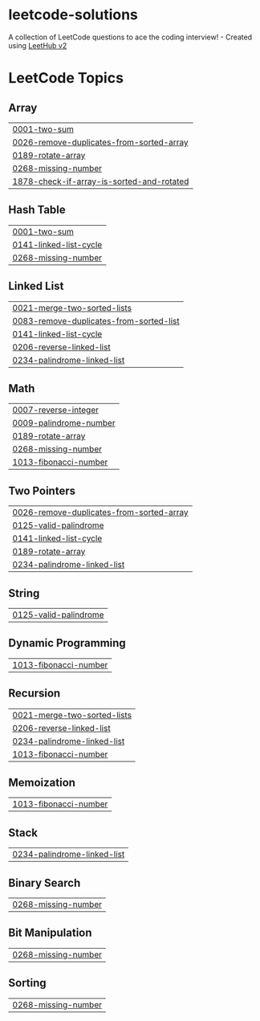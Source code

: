 # leetcode-solutions
A collection of LeetCode questions to ace the coding interview! - Created using [LeetHub v2](https://github.com/arunbhardwaj/LeetHub-2.0)

<!---LeetCode Topics Start-->
# LeetCode Topics
## Array
|  |
| ------- |
| [0001-two-sum](https://github.com/Adhhhithya/leetcode-solutions/tree/master/0001-two-sum) |
| [0026-remove-duplicates-from-sorted-array](https://github.com/Adhhhithya/leetcode-solutions/tree/master/0026-remove-duplicates-from-sorted-array) |
| [0189-rotate-array](https://github.com/Adhhhithya/leetcode-solutions/tree/master/0189-rotate-array) |
| [0268-missing-number](https://github.com/Adhhhithya/leetcode-solutions/tree/master/0268-missing-number) |
| [1878-check-if-array-is-sorted-and-rotated](https://github.com/Adhhhithya/leetcode-solutions/tree/master/1878-check-if-array-is-sorted-and-rotated) |
## Hash Table
|  |
| ------- |
| [0001-two-sum](https://github.com/Adhhhithya/leetcode-solutions/tree/master/0001-two-sum) |
| [0141-linked-list-cycle](https://github.com/Adhhhithya/leetcode-solutions/tree/master/0141-linked-list-cycle) |
| [0268-missing-number](https://github.com/Adhhhithya/leetcode-solutions/tree/master/0268-missing-number) |
## Linked List
|  |
| ------- |
| [0021-merge-two-sorted-lists](https://github.com/Adhhhithya/leetcode-solutions/tree/master/0021-merge-two-sorted-lists) |
| [0083-remove-duplicates-from-sorted-list](https://github.com/Adhhhithya/leetcode-solutions/tree/master/0083-remove-duplicates-from-sorted-list) |
| [0141-linked-list-cycle](https://github.com/Adhhhithya/leetcode-solutions/tree/master/0141-linked-list-cycle) |
| [0206-reverse-linked-list](https://github.com/Adhhhithya/leetcode-solutions/tree/master/0206-reverse-linked-list) |
| [0234-palindrome-linked-list](https://github.com/Adhhhithya/leetcode-solutions/tree/master/0234-palindrome-linked-list) |
## Math
|  |
| ------- |
| [0007-reverse-integer](https://github.com/Adhhhithya/leetcode-solutions/tree/master/0007-reverse-integer) |
| [0009-palindrome-number](https://github.com/Adhhhithya/leetcode-solutions/tree/master/0009-palindrome-number) |
| [0189-rotate-array](https://github.com/Adhhhithya/leetcode-solutions/tree/master/0189-rotate-array) |
| [0268-missing-number](https://github.com/Adhhhithya/leetcode-solutions/tree/master/0268-missing-number) |
| [1013-fibonacci-number](https://github.com/Adhhhithya/leetcode-solutions/tree/master/1013-fibonacci-number) |
## Two Pointers
|  |
| ------- |
| [0026-remove-duplicates-from-sorted-array](https://github.com/Adhhhithya/leetcode-solutions/tree/master/0026-remove-duplicates-from-sorted-array) |
| [0125-valid-palindrome](https://github.com/Adhhhithya/leetcode-solutions/tree/master/0125-valid-palindrome) |
| [0141-linked-list-cycle](https://github.com/Adhhhithya/leetcode-solutions/tree/master/0141-linked-list-cycle) |
| [0189-rotate-array](https://github.com/Adhhhithya/leetcode-solutions/tree/master/0189-rotate-array) |
| [0234-palindrome-linked-list](https://github.com/Adhhhithya/leetcode-solutions/tree/master/0234-palindrome-linked-list) |
## String
|  |
| ------- |
| [0125-valid-palindrome](https://github.com/Adhhhithya/leetcode-solutions/tree/master/0125-valid-palindrome) |
## Dynamic Programming
|  |
| ------- |
| [1013-fibonacci-number](https://github.com/Adhhhithya/leetcode-solutions/tree/master/1013-fibonacci-number) |
## Recursion
|  |
| ------- |
| [0021-merge-two-sorted-lists](https://github.com/Adhhhithya/leetcode-solutions/tree/master/0021-merge-two-sorted-lists) |
| [0206-reverse-linked-list](https://github.com/Adhhhithya/leetcode-solutions/tree/master/0206-reverse-linked-list) |
| [0234-palindrome-linked-list](https://github.com/Adhhhithya/leetcode-solutions/tree/master/0234-palindrome-linked-list) |
| [1013-fibonacci-number](https://github.com/Adhhhithya/leetcode-solutions/tree/master/1013-fibonacci-number) |
## Memoization
|  |
| ------- |
| [1013-fibonacci-number](https://github.com/Adhhhithya/leetcode-solutions/tree/master/1013-fibonacci-number) |
## Stack
|  |
| ------- |
| [0234-palindrome-linked-list](https://github.com/Adhhhithya/leetcode-solutions/tree/master/0234-palindrome-linked-list) |
## Binary Search
|  |
| ------- |
| [0268-missing-number](https://github.com/Adhhhithya/leetcode-solutions/tree/master/0268-missing-number) |
## Bit Manipulation
|  |
| ------- |
| [0268-missing-number](https://github.com/Adhhhithya/leetcode-solutions/tree/master/0268-missing-number) |
## Sorting
|  |
| ------- |
| [0268-missing-number](https://github.com/Adhhhithya/leetcode-solutions/tree/master/0268-missing-number) |
<!---LeetCode Topics End-->